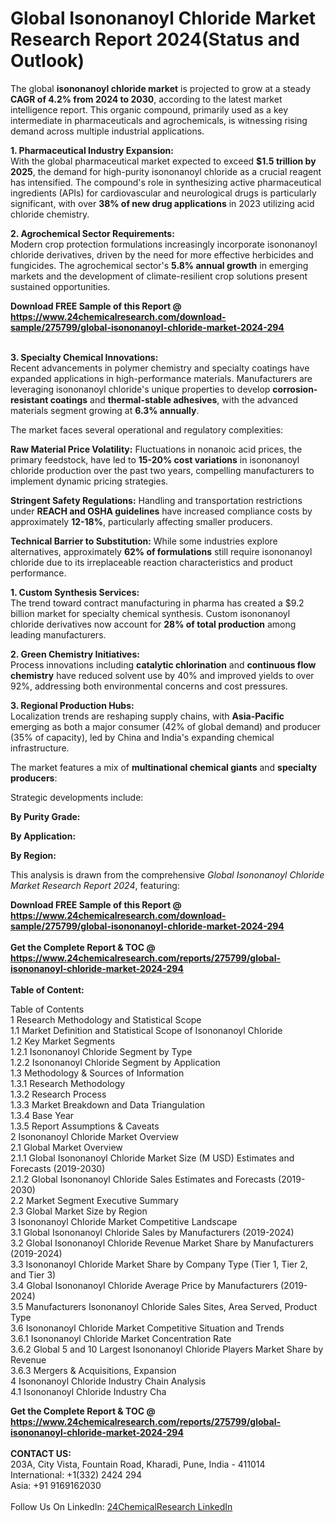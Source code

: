<h1>Global Isononanoyl Chloride Market Research Report 2024(Status and Outlook)</h1><p>The global <strong>isononanoyl chloride market</strong> is projected to grow at a steady <strong>CAGR of 4.2% from 2024 to 2030</strong>, according to the latest market intelligence report. This organic compound, primarily used as a key intermediate in pharmaceuticals and agrochemicals, is witnessing rising demand across multiple industrial applications.</p><p><strong>1. Pharmaceutical Industry Expansion:</strong><br>
With the global pharmaceutical market expected to exceed <strong>$1.5 trillion by 2025</strong>, the demand for high-purity isononanoyl chloride as a crucial reagent has intensified. The compound's role in synthesizing active pharmaceutical ingredients (APIs) for cardiovascular and neurological drugs is particularly significant, with over <strong>38% of new drug applications</strong> in 2023 utilizing acid chloride chemistry.</p><p><strong>2. Agrochemical Sector Requirements:</strong><br>
Modern crop protection formulations increasingly incorporate isononanoyl chloride derivatives, driven by the need for more effective herbicides and fungicides. The agrochemical sector's <strong>5.8% annual growth</strong> in emerging markets and the development of climate-resilient crop solutions present sustained opportunities.</p><div><b>Download FREE Sample of this Report @ 
            <a href="https://www.24chemicalresearch.com/download-sample/275799/global-isononanoyl-chloride-market-2024-294">
            https://www.24chemicalresearch.com/download-sample/275799/global-isononanoyl-chloride-market-2024-294</a></b></div><br><p><strong>3. Specialty Chemical Innovations:</strong><br>
Recent advancements in polymer chemistry and specialty coatings have expanded applications in high-performance materials. Manufacturers are leveraging isononanoyl chloride's unique properties to develop <strong>corrosion-resistant coatings</strong> and <strong>thermal-stable adhesives</strong>, with the advanced materials segment growing at <strong>6.3% annually</strong>.</p><p>The market faces several operational and regulatory complexities:</p><p><strong>Raw Material Price Volatility:</strong> Fluctuations in nonanoic acid prices, the primary feedstock, have led to <strong>15-20% cost variations</strong> in isononanoyl chloride production over the past two years, compelling manufacturers to implement dynamic pricing strategies.</p><p><strong>Stringent Safety Regulations:</strong> Handling and transportation restrictions under <strong>REACH and OSHA guidelines</strong> have increased compliance costs by approximately <strong>12-18%</strong>, particularly affecting smaller producers.</p><p><strong>Technical Barrier to Substitution:</strong> While some industries explore alternatives, approximately <strong>62% of formulations</strong> still require isononanoyl chloride due to its irreplaceable reaction characteristics and product performance.</p><p><strong>1. Custom Synthesis Services:</strong><br>
The trend toward contract manufacturing in pharma has created a $9.2 billion market for specialty chemical synthesis. Custom isononanoyl chloride derivatives now account for <strong>28% of total production</strong> among leading manufacturers.</p><p><strong>2. Green Chemistry Initiatives:</strong><br>
Process innovations including <strong>catalytic chlorination</strong> and <strong>continuous flow chemistry</strong> have reduced solvent use by 40% and improved yields to over 92%, addressing both environmental concerns and cost pressures.</p><p><strong>3. Regional Production Hubs:</strong><br>
Localization trends are reshaping supply chains, with <strong>Asia-Pacific</strong> emerging as both a major consumer (42% of global demand) and producer (35% of capacity), led by China and India's expanding chemical infrastructure.</p><p>The market features a mix of <strong>multinational chemical giants</strong> and <strong>specialty producers</strong>:</p><p>Strategic developments include:</p><p><strong>By Purity Grade:</strong></p><p><strong>By Application:</strong></p><p><strong>By Region:</strong></p><p>This analysis is drawn from the comprehensive <em>Global Isononanoyl Chloride Market Research Report 2024</em>, featuring:</p><div><b>Download FREE Sample of this Report @ 
            <a href="https://www.24chemicalresearch.com/download-sample/275799/global-isononanoyl-chloride-market-2024-294">
            https://www.24chemicalresearch.com/download-sample/275799/global-isononanoyl-chloride-market-2024-294</a></b></div><br><div><b>Get the Complete Report & TOC @ 
            <a href="https://www.24chemicalresearch.com/reports/275799/global-isononanoyl-chloride-market-2024-294">
            https://www.24chemicalresearch.com/reports/275799/global-isononanoyl-chloride-market-2024-294</a></b></div><br>
            <b>Table of Content:</b><p>Table of Contents<br />
1 Research Methodology and Statistical Scope<br />
1.1 Market Definition and Statistical Scope of Isononanoyl Chloride<br />
1.2 Key Market Segments<br />
1.2.1 Isononanoyl Chloride Segment by Type<br />
1.2.2 Isononanoyl Chloride Segment by Application<br />
1.3 Methodology & Sources of Information<br />
1.3.1 Research Methodology<br />
1.3.2 Research Process<br />
1.3.3 Market Breakdown and Data Triangulation<br />
1.3.4 Base Year<br />
1.3.5 Report Assumptions & Caveats<br />
2 Isononanoyl Chloride Market Overview<br />
2.1 Global Market Overview<br />
2.1.1 Global Isononanoyl Chloride Market Size (M USD) Estimates and Forecasts (2019-2030)<br />
2.1.2 Global Isononanoyl Chloride Sales Estimates and Forecasts (2019-2030)<br />
2.2 Market Segment Executive Summary<br />
2.3 Global Market Size by Region<br />
3 Isononanoyl Chloride Market Competitive Landscape<br />
3.1 Global Isononanoyl Chloride Sales by Manufacturers (2019-2024)<br />
3.2 Global Isononanoyl Chloride Revenue Market Share by Manufacturers (2019-2024)<br />
3.3 Isononanoyl Chloride Market Share by Company Type (Tier 1, Tier 2, and Tier 3)<br />
3.4 Global Isononanoyl Chloride Average Price by Manufacturers (2019-2024)<br />
3.5 Manufacturers Isononanoyl Chloride Sales Sites, Area Served, Product Type<br />
3.6 Isononanoyl Chloride Market Competitive Situation and Trends<br />
3.6.1 Isononanoyl Chloride Market Concentration Rate<br />
3.6.2 Global 5 and 10 Largest Isononanoyl Chloride Players Market Share by Revenue<br />
3.6.3 Mergers & Acquisitions, Expansion<br />
4 Isononanoyl Chloride Industry Chain Analysis<br />
4.1 Isononanoyl Chloride Industry Cha</p><div><b>Get the Complete Report & TOC @ 
            <a href="https://www.24chemicalresearch.com/reports/275799/global-isononanoyl-chloride-market-2024-294">
            https://www.24chemicalresearch.com/reports/275799/global-isononanoyl-chloride-market-2024-294</a></b></div><br><b>CONTACT US:</b><br>
            203A, City Vista, Fountain Road, Kharadi, Pune, India - 411014<br>
            International: +1(332) 2424 294<br>
            Asia: +91 9169162030 <br><br>
            Follow Us On LinkedIn: <a href="https://www.linkedin.com/company/24chemicalresearch/">24ChemicalResearch LinkedIn</a>
